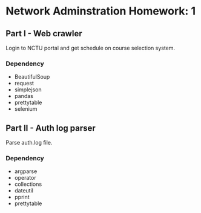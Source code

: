 # Network Adminstration Homework: 1

## Part I - Web crawler

Login to NCTU portal and get schedule on course selection system.

### Dependency
- BeautifulSoup
- request
- simplejson
- pandas
- prettytable
- selenium

## Part II - Auth log parser

Parse auth.log file.

### Dependency
- argparse
- operator
- collections
- dateutil
- pprint
- prettytable
